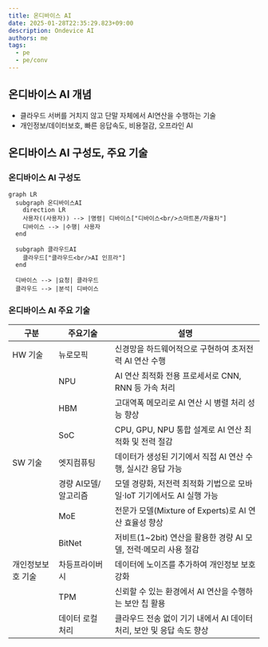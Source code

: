 ```yaml
---
title: 온디바이스 AI
date: 2025-01-28T22:35:29.823+09:00
description: Ondevice AI
authors: me
tags:
  - pe
  - pe/conv
---
```


## 온디바이스 AI 개념

- 클라우드 서버를 거치지 않고 단말 자체에서 AI연산을 수행하는 기술
- 개인정보/데이터보호, 빠른 응답속도, 비용절감, 오프라인 AI

## 온디바이스 AI 구성도, 주요 기술

### 온디바이스 AI 구성도

```mermaid
graph LR
  subgraph 온디바이스AI
    direction LR
    사용자((사용자)) --> |명령| 디바이스["디바이스<br/>스마트폰/자율차"]
    디바이스 --> |수행| 사용자
  end

  subgraph 클라우드AI
    클라우드["클라우드<br/>AI 인프라"]
  end

  디바이스 --> |요청| 클라우드
  클라우드 --> |분석| 디바이스
```

### 온디바이스 AI 주요 기술

| 구분 | 주요기술 | 설명 |
| --- | --- | --- |
| HW 기술 | 뉴로모픽 | 신경망을 하드웨어적으로 구현하여 초저전력 AI 연산 수행 |
| | NPU | AI 연산 최적화 전용 프로세서로 CNN, RNN 등 가속 처리 |
| | HBM | 고대역폭 메모리로 AI 연산 시 병렬 처리 성능 향상 |
| | SoC | CPU, GPU, NPU 통합 설계로 AI 연산 최적화 및 전력 절감 |
| SW 기술 | 엣지컴퓨팅 | 데이터가 생성된 기기에서 직접 AI 연산 수행, 실시간 응답 가능 |
| | 경량 AI모델/알고리즘 | 모델 경량화, 저전력 최적화 기법으로 모바일·IoT 기기에서도 AI 실행 가능 |
| | MoE | 전문가 모델(Mixture of Experts)로 AI 연산 효율성 향상 |
| | BitNet | 저비트(1~2bit) 연산을 활용한 경량 AI 모델, 전력·메모리 사용 절감 |
| 개인정보보호 기술 | 차등프라이버시 | 데이터에 노이즈를 추가하여 개인정보 보호 강화 |
| | TPM | 신뢰할 수 있는 환경에서 AI 연산을 수행하는 보안 칩 활용 |
| | 데이터 로컬 처리 | 클라우드 전송 없이 기기 내에서 AI 데이터 처리, 보안 및 응답 속도 향상 |
